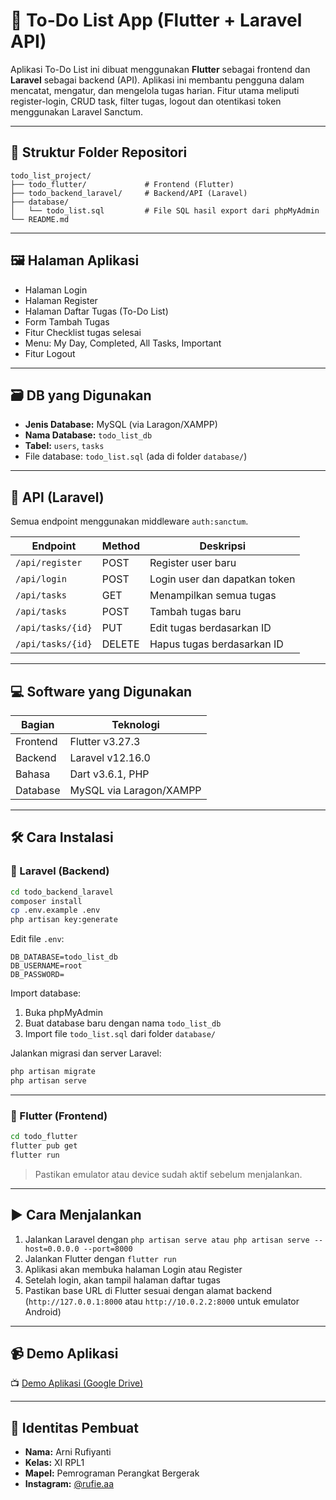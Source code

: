 # 📘 To-Do List App (Flutter + Laravel API)

Aplikasi To-Do List ini dibuat menggunakan **Flutter** sebagai frontend dan **Laravel** sebagai backend (API). Aplikasi ini membantu pengguna dalam mencatat, mengatur, dan mengelola tugas harian. Fitur utama meliputi register-login, CRUD task, filter tugas, logout dan otentikasi token menggunakan Laravel Sanctum.

---

## 📂 Struktur Folder Repositori

```
todo_list_project/
├── todo_flutter/             # Frontend (Flutter)
├── todo_backend_laravel/     # Backend/API (Laravel)
├── database/
│   └── todo_list.sql         # File SQL hasil export dari phpMyAdmin
└── README.md
```

---

## 🖼️ Halaman Aplikasi

- Halaman Login
- Halaman Register
- Halaman Daftar Tugas (To-Do List)
- Form Tambah Tugas
- Fitur Checklist tugas selesai
- Menu: My Day, Completed, All Tasks, Important
- Fitur Logout

---

## 🗃️ DB yang Digunakan

- **Jenis Database:** MySQL (via Laragon/XAMPP)
- **Nama Database:** `todo_list_db`
- **Tabel:** `users`, `tasks`
- File database: `todo_list.sql` (ada di folder `database/`)

---

## 🔌 API (Laravel)

Semua endpoint menggunakan middleware `auth:sanctum`.

| Endpoint           | Method | Deskripsi                         |
|--------------------|--------|------------------------------------|
| `/api/register`    | POST   | Register user baru                 |
| `/api/login`       | POST   | Login user dan dapatkan token      |
| `/api/tasks`       | GET    | Menampilkan semua tugas            |
| `/api/tasks`       | POST   | Tambah tugas baru                  |
| `/api/tasks/{id}`  | PUT    | Edit tugas berdasarkan ID          |
| `/api/tasks/{id}`  | DELETE | Hapus tugas berdasarkan ID         |

---

## 💻 Software yang Digunakan

| Bagian     | Teknologi               |
|------------|--------------------------|
| Frontend   | Flutter v3.27.3          |
| Backend    | Laravel v12.16.0         |
| Bahasa     | Dart v3.6.1, PHP         |
| Database   | MySQL via Laragon/XAMPP  |

---

## 🛠️ Cara Instalasi

### 🔹 Laravel (Backend)

```bash
cd todo_backend_laravel
composer install
cp .env.example .env
php artisan key:generate
```

Edit file `.env`:

```
DB_DATABASE=todo_list_db
DB_USERNAME=root
DB_PASSWORD=
```

Import database:

1. Buka phpMyAdmin  
2. Buat database baru dengan nama `todo_list_db`  
3. Import file `todo_list.sql` dari folder `database/`

Jalankan migrasi dan server Laravel:

```bash
php artisan migrate
php artisan serve
```

---

### 🔹 Flutter (Frontend)

```bash
cd todo_flutter
flutter pub get
flutter run
```

> Pastikan emulator atau device sudah aktif sebelum menjalankan.

---

## ▶️ Cara Menjalankan

1. Jalankan Laravel dengan `php artisan serve atau php artisan serve --host=0.0.0.0 --port=8000`  
2. Jalankan Flutter dengan `flutter run`  
3. Aplikasi akan membuka halaman Login atau Register  
4. Setelah login, akan tampil halaman daftar tugas  
5. Pastikan base URL di Flutter sesuai dengan alamat backend  
   (`http://127.0.0.1:8000` atau `http://10.0.2.2:8000` untuk emulator Android)

---

## 📹 Demo Aplikasi

📺 [Demo Aplikasi (Google Drive)](https://drive.google.com/file/d/1d9ApUbrSlqZuTWZTMZU7sj2-x4dBlKqQ/view?usp=drive_link)

---

## 👤 Identitas Pembuat

- **Nama:** Arni Rufiyanti  
- **Kelas:** XI RPL1  
- **Mapel:** Pemrograman Perangkat Bergerak  
- **Instagram:** [@rufie.aa](https://instagram.com/rufie.aa)
